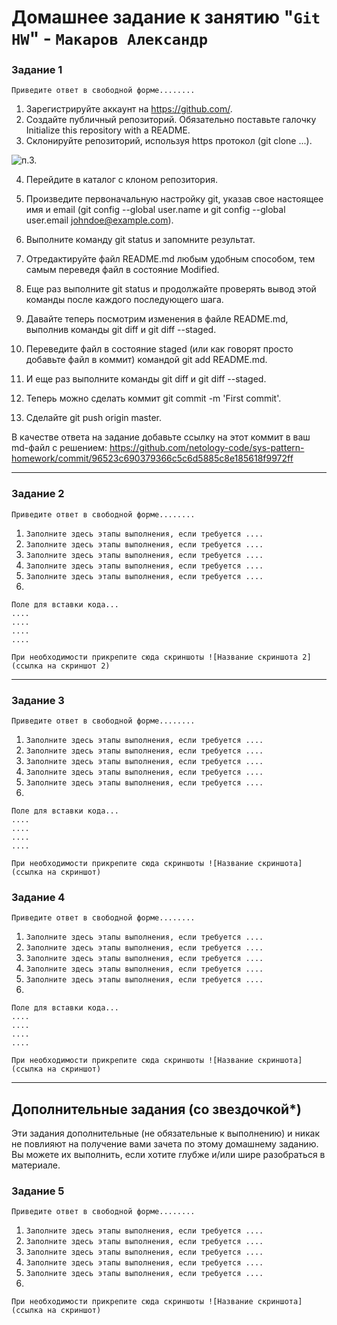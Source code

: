 # Домашнее задание к занятию "`Git HW`" - `Макаров Александр`

### Задание 1

`Приведите ответ в свободной форме........`

1.	Зарегистрируйте аккаунт на https://github.com/.
2.	Создайте публичный репозиторий. Обязательно поставьте галочку Initialize this repository with a README.
3.	Склонируйте репозиторий, используя https протокол (git clone ...).

![п.3.](https://github.com/Randomize47/sdvps15_git_hw/img/1.png)
 
4.	Перейдите в каталог с клоном репозитория.
 
5.	Произведите первоначальную настройку git, указав свое настоящее имя и email (git config --global user.name и git config --global user.email johndoe@example.com).
6.	Выполните команду git status и запомните результат.
 
7.	Отредактируйте файл README.md любым удобным способом, тем самым переведя файл в состояние Modified.
 
8.	Еще раз выполните git status и продолжайте проверять вывод этой команды после каждого последующего шага.
 
9.	Давайте теперь посмотрим изменения в файле README.md, выполнив команды git diff и git diff --staged.
 

10.	Переведите файл в состояние staged (или как говорят просто добавьте файл в коммит) командой git add README.md.
11.	И еще раз выполните команды git diff и git diff --staged.
 
12.	Теперь можно сделать коммит git commit -m 'First commit'.
13.	Сделайте git push origin master.

В качестве ответа на задание добавьте ссылку на этот коммит в ваш md-файл с решением: 
https://github.com/netology-code/sys-pattern-homework/commit/96523c690379366c5c6d5885c8e185618f9972ff

---

### Задание 2

`Приведите ответ в свободной форме........`

1. `Заполните здесь этапы выполнения, если требуется ....`
2. `Заполните здесь этапы выполнения, если требуется ....`
3. `Заполните здесь этапы выполнения, если требуется ....`
4. `Заполните здесь этапы выполнения, если требуется ....`
5. `Заполните здесь этапы выполнения, если требуется ....`
6. 

```
Поле для вставки кода...
....
....
....
....
```

`При необходимости прикрепитe сюда скриншоты
![Название скриншота 2](ссылка на скриншот 2)`


---

### Задание 3

`Приведите ответ в свободной форме........`

1. `Заполните здесь этапы выполнения, если требуется ....`
2. `Заполните здесь этапы выполнения, если требуется ....`
3. `Заполните здесь этапы выполнения, если требуется ....`
4. `Заполните здесь этапы выполнения, если требуется ....`
5. `Заполните здесь этапы выполнения, если требуется ....`
6. 

```
Поле для вставки кода...
....
....
....
....
```

`При необходимости прикрепитe сюда скриншоты
![Название скриншота](ссылка на скриншот)`

### Задание 4

`Приведите ответ в свободной форме........`

1. `Заполните здесь этапы выполнения, если требуется ....`
2. `Заполните здесь этапы выполнения, если требуется ....`
3. `Заполните здесь этапы выполнения, если требуется ....`
4. `Заполните здесь этапы выполнения, если требуется ....`
5. `Заполните здесь этапы выполнения, если требуется ....`
6. 

```
Поле для вставки кода...
....
....
....
....
```

`При необходимости прикрепитe сюда скриншоты
![Название скриншота](ссылка на скриншот)`

---
## Дополнительные задания (со звездочкой*)

Эти задания дополнительные (не обязательные к выполнению) и никак не повлияют на получение вами зачета по этому домашнему заданию. Вы можете их выполнить, если хотите глубже и/или шире разобраться в материале.

### Задание 5

`Приведите ответ в свободной форме........`

1. `Заполните здесь этапы выполнения, если требуется ....`
2. `Заполните здесь этапы выполнения, если требуется ....`
3. `Заполните здесь этапы выполнения, если требуется ....`
4. `Заполните здесь этапы выполнения, если требуется ....`
5. `Заполните здесь этапы выполнения, если требуется ....`
6. 

`При необходимости прикрепитe сюда скриншоты
![Название скриншота](ссылка на скриншот)`
